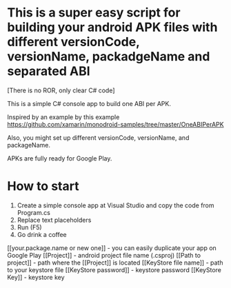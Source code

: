 # This is a super easy script for building your android APK files with different versionCode, versionName, packadgeName and separated ABI
[There is no ROR, only clear C# code]

This is a simple C# console app to build one ABI per APK.

Inspired by an example by this 
example https://github.com/xamarin/monodroid-samples/tree/master/OneABIPerAPK

Also, you might set up different versionCode, versionName, and packageName.

APKs are fully ready for Google Play.

# How to start
1. Create a simple console app at Visual Studio and copy the code from Program.cs
2. Replace text placeholders
3. Run (F5)
4. Go drink a coffee

[[your.package.name or new one]] - you can easily duplicate your app on Google Play
[[Project]] - android project file name (.csproj)
[[Path to project]] - path where the [[Project]] is located
[[KeyStore file name]] - path to your keystore file
[[KeyStore password]] - keystore password
[[KeyStore Key]] - keystore key